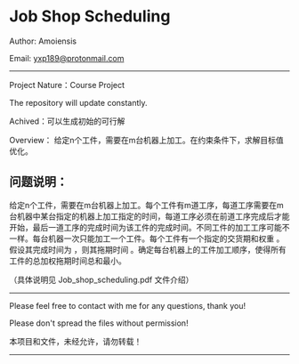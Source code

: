 Job Shop Scheduling
======================================================================

Author: Amoiensis

Email:  yxp189@protonmail.com

**********************************************************************

Project Nature：Course Project 

The repository will update constantly.

Achived：可以生成初始的可行解

Overview： 给定n个工件，需要在m台机器上加工。在约束条件下，求解目标值优化。

问题说明：
------------------------------------------------------------------------
给定n个工件，需要在m台机器上加工。每个工件有m道工序，每道工序需要在m台机器中某台指定的机器上加工指定的时间，每道工序必须在前道工序完成后才能开始，最后一道工序的完成时间为该工件的完成时间。不同工件的加工工序可能不一样。每台机器一次只能加工一个工件。每个工件有一个指定的交货期和权重  。假设其完成时间为 ，则其拖期时间 。确定每台机器上的工件加工顺序，使得所有工件的总加权拖期时间总和最小。

（具体说明见 Job_shop_scheduling.pdf 文件介绍）

************************************************************************
Please feel free to contact with me for any questions, thank you!

Please don't spread the files without permission!

本项目和文件，未经允许，请勿转载！
************************************************************************

